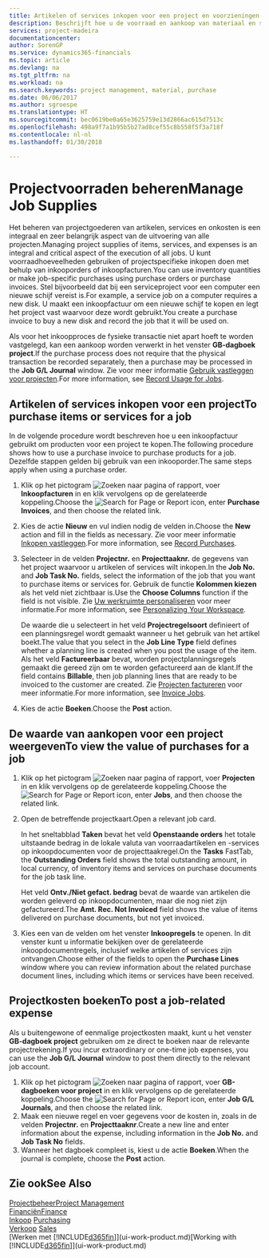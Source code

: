 ```yaml
---
title: Artikelen of services inkopen voor een project en voorzieningen beheren| Microsoft Docs
description: Beschrijft hoe u de voorraad en aankoop van materiaal en services voor projecten beheert.
services: project-madeira
documentationcenter: 
author: SorenGP
ms.service: dynamics365-financials
ms.topic: article
ms.devlang: na
ms.tgt_pltfrm: na
ms.workload: na
ms.search.keywords: project management, material, purchase
ms.date: 06/06/2017
ms.author: sgroespe
ms.translationtype: HT
ms.sourcegitcommit: bec0619be0a65e3625759e13d2866ac615d7513c
ms.openlocfilehash: 498a9f7a1b95b5b27ad8cef55c8b558f5f3a718f
ms.contentlocale: nl-nl
ms.lasthandoff: 01/30/2018

---
```

# <a name="manage-job-supplies"></a><span data-ttu-id="6f20d-103">Projectvoorraden beheren</span><span class="sxs-lookup"><span data-stu-id="6f20d-103">Manage Job Supplies</span></span>
<span data-ttu-id="6f20d-104">Het beheren van projectgoederen van artikelen, services en onkosten is een integraal en zeer belangrijk aspect van de uitvoering van alle projecten.</span><span class="sxs-lookup"><span data-stu-id="6f20d-104">Managing project supplies of items, services, and expenses is an integral and critical aspect of the execution of all jobs.</span></span> <span data-ttu-id="6f20d-105">U kunt voorraadhoeveelheden gebruiken of projectspecifieke inkopen doen met behulp van inkooporders of inkoopfacturen.</span><span class="sxs-lookup"><span data-stu-id="6f20d-105">You can use inventory quantities or make job-specific purchases using purchase orders or purchase invoices.</span></span> <span data-ttu-id="6f20d-106">Stel bijvoorbeeld dat bij een serviceproject voor een computer een nieuwe schijf vereist is.</span><span class="sxs-lookup"><span data-stu-id="6f20d-106">For example, a service job on a computer requires a new disk.</span></span> <span data-ttu-id="6f20d-107">U maakt een inkoopfactuur om een nieuwe schijf te kopen en legt het project vast waarvoor deze wordt gebruikt.</span><span class="sxs-lookup"><span data-stu-id="6f20d-107">You create a purchase invoice to buy a new disk and record the job that it will be used on.</span></span>

<span data-ttu-id="6f20d-108">Als voor het inkoopproces de fysieke transactie niet apart hoeft te worden vastgelegd, kan een aankoop worden verwerkt in het venster **GB-dagboek project**.</span><span class="sxs-lookup"><span data-stu-id="6f20d-108">If the purchase process does not require that the physical transaction be recorded separately, then a purchase may be processed in the **Job G/L Journal** window.</span></span> <span data-ttu-id="6f20d-109">Zie voor meer informatie [Gebruik vastleggen voor projecten](projects-how-record-job-usage.md).</span><span class="sxs-lookup"><span data-stu-id="6f20d-109">For more information, see [Record Usage for Jobs](projects-how-record-job-usage.md).</span></span>

## <a name="to-purchase-items-or-services-for-a-job"></a><span data-ttu-id="6f20d-110">Artikelen of services inkopen voor een project</span><span class="sxs-lookup"><span data-stu-id="6f20d-110">To purchase items or services for a job</span></span>
<span data-ttu-id="6f20d-111">In de volgende procedure wordt beschreven hoe u een inkoopfactuur gebruikt om producten voor een project te kopen.</span><span class="sxs-lookup"><span data-stu-id="6f20d-111">The following procedure shows how to use a purchase invoice to purchase products for a job.</span></span> <span data-ttu-id="6f20d-112">Dezelfde stappen gelden bij gebruik van een inkooporder.</span><span class="sxs-lookup"><span data-stu-id="6f20d-112">The same steps apply when using a purchase order.</span></span>  

1. <span data-ttu-id="6f20d-113">Klik op het pictogram ![Zoeken naar pagina of rapport](media/ui-search/search_small.png "pictogram Zoeken naar pagina of rapport"), voer **Inkoopfacturen** in en klik vervolgens op de gerelateerde koppeling.</span><span class="sxs-lookup"><span data-stu-id="6f20d-113">Choose the ![Search for Page or Report](media/ui-search/search_small.png "Search for Page or Report icon") icon, enter **Purchase Invoices**, and then choose the related link.</span></span>  
2. <span data-ttu-id="6f20d-114">Kies de actie **Nieuw** en vul indien nodig de velden in.</span><span class="sxs-lookup"><span data-stu-id="6f20d-114">Choose the **New** action and fill in the fields as necessary.</span></span> <span data-ttu-id="6f20d-115">Zie voor meer informatie [Inkopen vastleggen](purchasing-how-record-purchases.md).</span><span class="sxs-lookup"><span data-stu-id="6f20d-115">For more information, see [Record Purchases](purchasing-how-record-purchases.md).</span></span>
3. <span data-ttu-id="6f20d-116">Selecteer in de velden **Projectnr.** en **Projecttaaknr.** de gegevens van het project waarvoor u artikelen of services wilt inkopen.</span><span class="sxs-lookup"><span data-stu-id="6f20d-116">In the **Job No.** and **Job Task No.** fields, select the information of the job that you want to purchase items or services for.</span></span> <span data-ttu-id="6f20d-117">Gebruik de functie **Kolommen kiezen** als het veld niet zichtbaar is.</span><span class="sxs-lookup"><span data-stu-id="6f20d-117">Use the **Choose Columns** function if the field is not visible.</span></span> <span data-ttu-id="6f20d-118">Zie [Uw werkruimte personaliseren](ui-personalization-user.md) voor meer informatie.</span><span class="sxs-lookup"><span data-stu-id="6f20d-118">For more information, see [Personalizing Your Workspace](ui-personalization-user.md).</span></span>

    <span data-ttu-id="6f20d-119">De waarde die u selecteert in het veld **Projectregelsoort** definieert of een planningsregel wordt gemaakt wanneer u het gebruik van het artikel boekt.</span><span class="sxs-lookup"><span data-stu-id="6f20d-119">The value that you select in the **Job Line Type** field defines whether a planning line is created when you post the usage of the item.</span></span> <span data-ttu-id="6f20d-120">Als het veld **Factureerbaar** bevat, worden projectplanningsregels gemaakt die gereed zijn om te worden gefactureerd aan de klant.</span><span class="sxs-lookup"><span data-stu-id="6f20d-120">If the field contains **Billable**, then job planning lines that are ready to be invoiced to the customer are created.</span></span> <span data-ttu-id="6f20d-121">Zie [Projecten factureren](projects-how-invoice-jobs.md) voor meer informatie.</span><span class="sxs-lookup"><span data-stu-id="6f20d-121">For more information, see [Invoice Jobs](projects-how-invoice-jobs.md).</span></span>
4. <span data-ttu-id="6f20d-122">Kies de actie **Boeken**.</span><span class="sxs-lookup"><span data-stu-id="6f20d-122">Choose the **Post** action.</span></span>

## <a name="to-view-the-value-of-purchases-for-a-job"></a><span data-ttu-id="6f20d-123">De waarde van aankopen voor een project weergeven</span><span class="sxs-lookup"><span data-stu-id="6f20d-123">To view the value of purchases for a job</span></span>
1. <span data-ttu-id="6f20d-124">Klik op het pictogram ![Zoeken naar pagina of rapport](media/ui-search/search_small.png "pictogram Zoeken naar pagina of rapport"), voer **Projecten** in en klik vervolgens op de gerelateerde koppeling.</span><span class="sxs-lookup"><span data-stu-id="6f20d-124">Choose the ![Search for Page or Report](media/ui-search/search_small.png "Search for Page or Report icon") icon, enter **Jobs**, and then choose the related link.</span></span>
2. <span data-ttu-id="6f20d-125">Open de betreffende projectkaart.</span><span class="sxs-lookup"><span data-stu-id="6f20d-125">Open a relevant job card.</span></span>

    <span data-ttu-id="6f20d-126">In het sneltabblad **Taken** bevat het veld **Openstaande orders** het totale uitstaande bedrag in de lokale valuta van voorraadartikelen en -services op inkoopdocumenten voor de projecttaakregel.</span><span class="sxs-lookup"><span data-stu-id="6f20d-126">On the **Tasks** FastTab, the **Outstanding Orders** field shows the total outstanding amount, in local currency, of inventory items and services on purchase documents for the job task line.</span></span>  

    <span data-ttu-id="6f20d-127">Het veld **Ontv./Niet gefact. bedrag** bevat de waarde van artikelen die worden geleverd op inkoopdocumenten, maar die nog niet zijn gefactureerd.</span><span class="sxs-lookup"><span data-stu-id="6f20d-127">The **Amt. Rec. Not Invoiced** field shows the value of items delivered on purchase documents, but not yet invoiced.</span></span>  
3. <span data-ttu-id="6f20d-128">Kies een van de velden om het venster **Inkoopregels** te openen. In dit venster kunt u informatie bekijken over de gerelateerde inkoopdocumentregels, inclusief welke artikelen of services zijn ontvangen.</span><span class="sxs-lookup"><span data-stu-id="6f20d-128">Choose either of the fields to open the **Purchase Lines** window where you can review information about the related purchase document lines, including which items or services have been received.</span></span>

## <a name="to-post-a-job-related-expense"></a><span data-ttu-id="6f20d-129">Projectkosten boeken</span><span class="sxs-lookup"><span data-stu-id="6f20d-129">To post a job-related expense</span></span>
<span data-ttu-id="6f20d-130">Als u buitengewone of eenmalige projectkosten maakt, kunt u het venster **GB-dagboek project** gebruiken om ze direct te boeken naar de relevante projectrekening.</span><span class="sxs-lookup"><span data-stu-id="6f20d-130">If you incur extraordinary or one-time job expenses, you can use the **Job G/L Journal** window to post them directly to the relevant job account.</span></span>

1. <span data-ttu-id="6f20d-131">Klik op het pictogram ![Zoeken naar pagina of rapport](media/ui-search/search_small.png "pictogram Zoeken naar pagina of rapport"), voer **GB-dagboeken voor project** in en klik vervolgens op de gerelateerde koppeling.</span><span class="sxs-lookup"><span data-stu-id="6f20d-131">Choose the ![Search for Page or Report](media/ui-search/search_small.png "Search for Page or Report icon") icon, enter **Job G/L Journals**, and then choose the related link.</span></span>  
2. <span data-ttu-id="6f20d-132">Maak een nieuwe regel en voer gegevens voor de kosten in, zoals in de velden **Projectnr.** en **Projecttaaknr**.</span><span class="sxs-lookup"><span data-stu-id="6f20d-132">Create a new line and enter information about the expense, including information in the **Job No.** and **Job Task No** fields.</span></span>  
3. <span data-ttu-id="6f20d-133">Wanneer het dagboek compleet is, kiest u de actie **Boeken**.</span><span class="sxs-lookup"><span data-stu-id="6f20d-133">When the journal is complete, choose the **Post** action.</span></span>

## <a name="see-also"></a><span data-ttu-id="6f20d-134">Zie ook</span><span class="sxs-lookup"><span data-stu-id="6f20d-134">See Also</span></span>
[<span data-ttu-id="6f20d-135">Projectbeheer</span><span class="sxs-lookup"><span data-stu-id="6f20d-135">Project Management</span></span>](projects-manage-projects.md)  
[<span data-ttu-id="6f20d-136">Financiën</span><span class="sxs-lookup"><span data-stu-id="6f20d-136">Finance</span></span>](finance.md)  
<span data-ttu-id="6f20d-137">[Inkoop](purchasing-manage-purchasing.md)       </span><span class="sxs-lookup"><span data-stu-id="6f20d-137">[Purchasing](purchasing-manage-purchasing.md)       </span></span>  
<span data-ttu-id="6f20d-138">[Verkoop](sales-manage-sales.md)    </span><span class="sxs-lookup"><span data-stu-id="6f20d-138">[Sales](sales-manage-sales.md)    </span></span>  
<span data-ttu-id="6f20d-139">[Werken met [!INCLUDE[d365fin](includes/d365fin_md.md)]](ui-work-product.md)</span><span class="sxs-lookup"><span data-stu-id="6f20d-139">[Working with [!INCLUDE[d365fin](includes/d365fin_md.md)]](ui-work-product.md)</span></span>  

